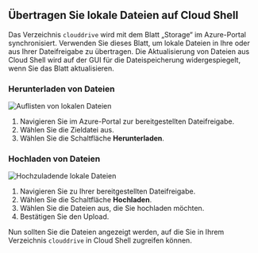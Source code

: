 ## <a name="transfer-local-files-to-cloud-shell"></a>Übertragen Sie lokale Dateien auf Cloud Shell
Das Verzeichnis `clouddrive` wird mit dem Blatt „Storage“ im Azure-Portal synchronisiert. Verwenden Sie dieses Blatt, um lokale Dateien in Ihre oder aus Ihrer Dateifreigabe zu übertragen. Die Aktualisierung von Dateien aus Cloud Shell wird auf der GUI für die Dateispeicherung widergespiegelt, wenn Sie das Blatt aktualisieren.

### <a name="download-files"></a>Herunterladen von Dateien

![Auflisten von lokalen Dateien](../articles/cloud-shell/media/persisting-shell-storage/download.png)
1. Navigieren Sie im Azure-Portal zur bereitgestellten Dateifreigabe.
2. Wählen Sie die Zieldatei aus.
3. Wählen Sie die Schaltfläche **Herunterladen**.

### <a name="upload-files"></a>Hochladen von Dateien

![Hochzuladende lokale Dateien](../articles/cloud-shell/media/persisting-shell-storage/upload.png)
1. Navigieren Sie zu Ihrer bereitgestellten Dateifreigabe.
2. Wählen Sie die Schaltfläche **Hochladen**.
3. Wählen Sie die Dateien aus, die Sie hochladen möchten.
4. Bestätigen Sie den Upload.

Nun sollten Sie die Dateien angezeigt werden, auf die Sie in Ihrem Verzeichnis `clouddrive` in Cloud Shell zugreifen können.